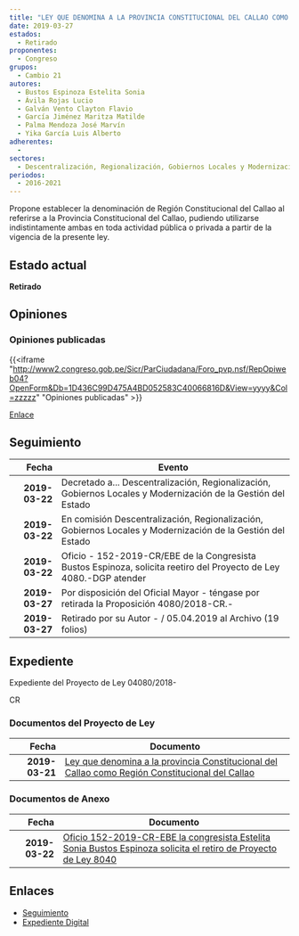 ```yaml
---
title: "LEY QUE DENOMINA A LA PROVINCIA CONSTITUCIONAL DEL CALLAO COMO REGIÓN CONSTITUCIONAL DEL CALLAO"
date: 2019-03-27
estados: 
  - Retirado
proponentes: 
  - Congreso
grupos: 
  - Cambio 21
autores: 
  - Bustos Espinoza Estelita Sonia
  - Ávila Rojas Lucio
  - Galván Vento Clayton Flavio
  - García Jiménez Maritza Matilde
  - Palma Mendoza José Marvín
  - Yika García Luis Alberto
adherentes: 
  - 
sectores: 
  - Descentralización, Regionalización, Gobiernos Locales y Modernización de la Gestión del Estado
periodos: 
  - 2016-2021
---
```


Propone establecer la denominación de Región Constitucional del Callao al referirse a la Provincia Constitucional del Callao, pudiendo utilizarse indistintamente ambas en toda actividad pública o privada a partir de la vigencia de la presente ley.


## Estado actual

**Retirado**

## Opiniones

### Opiniones publicadas

{{<iframe "http://www2.congreso.gob.pe/Sicr/ParCiudadana/Foro_pvp.nsf/RepOpiweb04?OpenForm&Db=1D436C99D475A4BD052583C40066816D&View=yyyy&Col=zzzzz" "Opiniones publicadas" >}}

[Enlace](http://www2.congreso.gob.pe/Sicr/ParCiudadana/Foro_pvp.nsf/RepOpiweb04?OpenForm&Db=1D436C99D475A4BD052583C40066816D&View=yyyy&Col=zzzzz)

## Seguimiento

| Fecha | Evento |
|------:|--------|
| **2019-03-22** | Decretado a... Descentralización, Regionalización, Gobiernos Locales y Modernización de la Gestión del Estado|
| **2019-03-22** | En comisión Descentralización, Regionalización, Gobiernos Locales y Modernización de la Gestión del Estado|
| **2019-03-22** | Oficio - 152-2019-CR/EBE de la Congresista Bustos Espinoza, solicita reetiro del Proyecto de Ley 4080.-DGP atender|
| **2019-03-27** | Por disposición del Oficial Mayor - téngase por retirada la Proposición 4080/2018-CR.-|
| **2019-03-27** | Retirado por su Autor - / 05.04.2019 al Archivo (19 folios)|


## Expediente

Expediente del Proyecto de Ley 04080/2018-

CR


### Documentos del Proyecto de Ley

| Fecha | Documento |
|------:|--------|
| **2019-03-21** | [Ley que denomina a la provincia Constitucional del Callao como Región Constitucional del Callao](http://www.leyes.congreso.gob.pe/Documentos/2016_2021/Proyectos_de_Ley_y_de_Resoluciones_Legislativas/PL0408020190321.pdf) |

### Documentos de Anexo

| Fecha | Documento |
|------:|--------|
| **2019-03-22** | [Oficio 152-2019-CR-EBE la congresista Estelita Sonia Bustos Espinoza solicita el retiro de Proyecto de Ley 8040](http://www.leyes.congreso.gob.pe/Documentos/2016_2021/Retiro_de_Proyecto/OFICIO-152-2019-CR-EBE.pdf) |

## Enlaces 

- [Seguimiento](http://www2.congreso.gob.pe/Sicr/TraDocEstProc/CLProLey2016.nsf/f7fff46988ca05b1052578e100829cc7/bcb4472d5cf31c4b052583c40070d985?OpenDocument)
- [Expediente Digital](http://www2.congreso.gob.pe/Sicr/TraDocEstProc/CLProLey2016.nsf/f7fff46988ca05b1052578e100829cc7/bcb4472d5cf31c4b052583c40070d985?OpenDocument&Click=05257FB7005EB655.eb71d0cf91d8294e05256cdf006b5706/$Body/0.1C6C)
